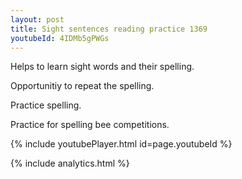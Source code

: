 ```yaml
---
layout: post
title: Sight sentences reading practice 1369
youtubeId: 4IDMb5gPWGs
---
```

 
 
Helps to learn sight words and their spelling.

Opportunitiy to repeat the spelling. 

Practice spelling. 
 
Practice for spelling bee competitions. 
 
{% include youtubePlayer.html id=page.youtubeId %}
 
 
{% include analytics.html %}